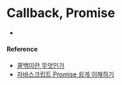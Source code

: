 # Callback, Promise
- 

#### Reference
* [콜백이란 무엇인가](https://medium.com/@flqjsl/%EC%BD%9C%EB%B0%B1%EC%9D%B4%EB%9E%80-%EB%AC%B4%EC%97%87%EC%9D%B8%EA%B0%80-56c26e1f1bc3)
* [자바스크립트 Promise 쉽게 이해하기](https://joshua1988.github.io/web-development/javascript/promise-for-beginners/)